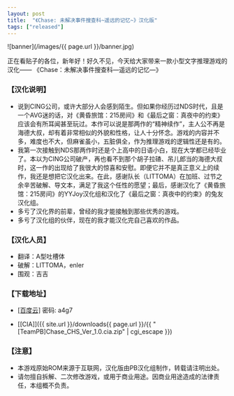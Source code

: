 ```yaml
---
layout: post
title:  "《Chase: 未解决事件搜查科~遥远的记忆~》汉化版"
tags: ["released"]
---
```



![banner](/images/{{ page.url }}/banner.jpg)

正在看贴子的各位，新年好！好久不见，今天给大家带来一款小型文字推理游戏的汉化——
《Chase：未解决事件搜查科—遥远的记忆—》

### 【汉化说明】
* 说到CING公司，或许大部分人会感到陌生。但如果你经历过NDS时代，且是一个AVG迷的话，对《黄昏旅馆：215房间》和《最后之窗：真夜中的约束》应该会有所耳闻甚至玩过。本作可以说是那两作的“精神续作”，主人公不再是海德大叔，却有着非常相似的外貌和性格，让人十分怀念。游戏的内容并不多，难度也不大，但麻雀虽小，五脏俱全，作为推理游戏的逻辑性还是有的。
* 我第一次接触到NDS那两作时还是个上高中的日语小白，现在大学都已经毕业了。本以为CING公司破产，再也看不到那个胡子拉碴、吊儿郎当的海德大叔时，这一作的出现给了我很大的惊喜和安慰。即便它并不是真正意义上的续作，我还是想把它汉化出来。在此，感谢队长（LITTOMA）在加班、过节之余辛苦破解、导文本，满足了我这个任性的愿望；最后，感谢汉化了《黄昏旅馆：215房间》的YYJoy汉化组和汉化了《最后之窗：真夜中的约束》的兔友汉化组。
* 多亏了汉化界的前辈，曾经的我才能接触到那些优秀的游戏。
* 多亏了汉化组的伙伴，现在的我才能汉化完自己喜欢的作品。


### 【汉化人员】
* 翻译：A型吐槽体
* 破解：LITTOMA，enler
* 围观：吉吉


### 【下载地址】
* [[百度云]](https://pan.baidu.com/s/1kWNpNTX) 密码: a4g7

* [[CIA]]({{ site.url }}/downloads{{ page.url }}/{{ "[TeamPB]Chase_CHS_Ver_1.0.cia.zip" | cgi_escape }})

### 【注意】
* 本游戏原始ROM来源于互联网，汉化版由PB汉化组制作，转载请注明出处。
* 请勿擅自拆解、二次修改游戏，或用于商业用途。因商业用途造成的法律责任，本组概不负责。
